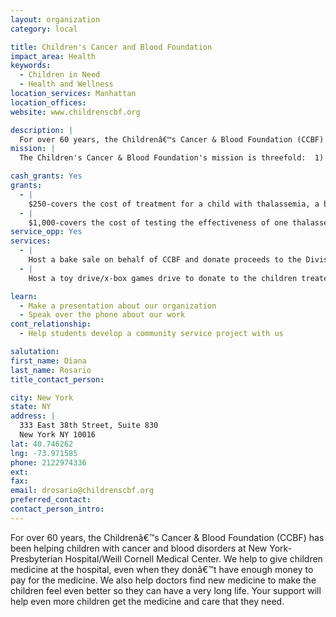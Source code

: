 ```yaml
---
layout: organization
category: local

title: Children's Cancer and Blood Foundation
impact_area: Health
keywords: 
  - Children in Need
  - Health and Wellness
location_services: Manhattan
location_offices: 
website: www.childrenscbf.org

description: |
  For over 60 years, the Childrenâ€™s Cancer & Blood Foundation (CCBF) has been helping children with cancer and blood disorders at New York-Presbyterian Hospital/Weill Cornell Medical Center. We help to give children medicine at the hospital, even when they donâ€™t have enough money to pay for the medicine. We also help doctors find new medicine to make the children feel even better so they can have a very long life. Your support will help even more children get the medicine and care that they need.
mission: |
  The Children's Cancer & Blood Foundation's mission is threefold:  1) To support the comprehensive clinical care of children living with cancer and blood disorders 2) To foster research to help understand the causes of childhood cancer and blood disorders 3) To sponsor the fellowship training of pediatricians of the subspecialty of pediatric hematology and oncology 

cash_grants: Yes
grants: 
  - |
    $250-covers the cost of treatment for a child with thalassemia, a blood disorder that requires many blood transfusions.
  - |
    $1,000-covers the cost of testing the effectiveness of one thalassemia treatment.
service_opp: Yes
services: 
  - |
    Host a bake sale on behalf of CCBF and donate proceeds to the Division.
  - |
    Host a toy drive/x-box games drive to donate to the children treated at the CCBF Clinic. 

learn: 
  - Make a presentation about our organization
  - Speak over the phone about our work
cont_relationship: 
  - Help students develop a community service project with us

salutation: 
first_name: Diana
last_name: Rosario
title_contact_person: 

city: New York
state: NY
address: |
  333 East 38th Street, Suite 830  
  New York NY 10016
lat: 40.746262
lng: -73.971585
phone: 2122974336
ext: 
fax: 
email: drosario@childrenscbf.org
preferred_contact: 
contact_person_intro: 
---
```

For over 60 years, the Childrenâ€™s Cancer & Blood Foundation (CCBF) has been helping children with cancer and blood disorders at New York-Presbyterian Hospital/Weill Cornell Medical Center. We help to give children medicine at the hospital, even when they donâ€™t have enough money to pay for the medicine. We also help doctors find new medicine to make the children feel even better so they can have a very long life. Your support will help even more children get the medicine and care that they need.